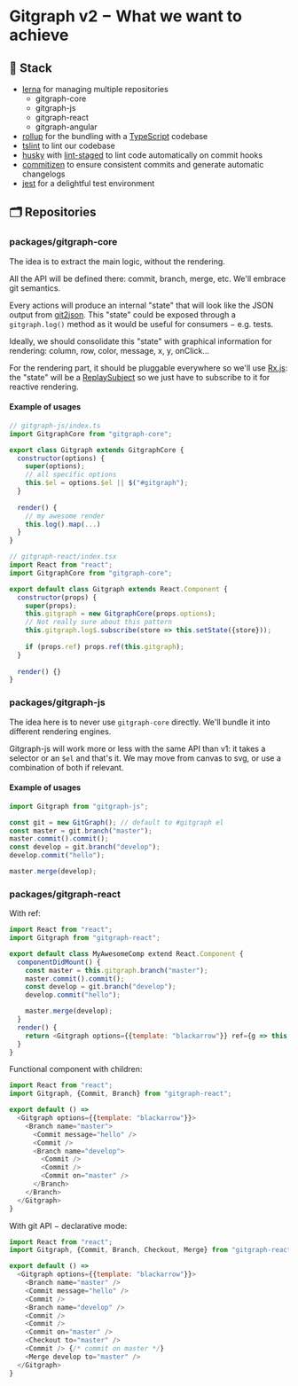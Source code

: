 # Gitgraph v2 − What we want to achieve

## 🥞 Stack

- [lerna](https://lernajs.io/) for managing multiple repositories
  - gitgraph-core
  - gitgraph-js
  - gitgraph-react
  - gitgraph-angular
- [rollup](https://rollupjs.org/) for the bundling with a [TypeScript](https://www.typescriptlang.org/) codebase
- [tslint](https://palantir.github.io/tslint/) to lint our codebase
- [husky](https://github.com/typicode/husky) with [lint-staged](https://github.com/okonet/lint-staged) to lint code automatically on commit hooks
- [commitizen](http://commitizen.github.io/cz-cli/) to ensure consistent commits and generate automatic changelogs
- [jest](http://facebook.github.io/jest/) for a delightful test environment

## 🗂 Repositories

### packages/gitgraph-core

The idea is to extract the main logic, without the rendering.

All the API will be defined there: commit, branch, merge, etc. We'll embrace git semantics.

Every actions will produce an internal "state" that will look like the JSON output from [git2json](https://github.com/fabien0102/git2json). This "state" could be exposed through a `gitgraph.log()` method as it would be useful for consumers − e.g. tests.

Ideally, we should consolidate this "state" with graphical information for rendering: column, row, color, message, x, y, onClick…

For the rendering part, it should be pluggable everywhere so we'll use [Rx.js](http://reactivex.io/): the "state" will be a [ReplaySubject](https://github.com/ReactiveX/rxjs/blob/master/doc/subject.md#replaysubject) so we just have to subscribe to it for reactive rendering.

#### Example of usages

```js
// gitgraph-js/index.ts
import GitgraphCore from "gitgraph-core";

export class Gitgraph extends GitgraphCore {
  constructor(options) {
    super(options);
    // all specific options
    this.$el = options.$el || $("#gitgraph");
  }
  
  render() {
    // my awesome render
    this.log().map(...)
  }
}
```

```js
// gitgraph-react/index.tsx
import React from "react";
import GitgraphCore from "gitgraph-core";

export default class Gitgraph extends React.Component {
  constructor(props) {
    super(props);
    this.gitgraph = new GitgraphCore(props.options);
    // Not really sure about this pattern
    this.gitgraph.log$.subscribe(store => this.setState({store}));
    
    if (props.ref) props.ref(this.gitgraph);
  }
  
  render() {}
}
```

### packages/gitgraph-js

The idea here is to never use  `gitgraph-core` directly. We'll bundle it into different rendering engines.

Gitgraph-js will work more or less with the same API than v1: it takes a selector or an `$el` and that's it. We may move from canvas to svg, or use a combination of both if relevant.

#### Example of usages

```js
import Gitgraph from "gitgraph-js";

const git = new GitGraph(); // default to #gitgraph el
const master = git.branch("master");
master.commit().commit();
const develop = git.branch("develop");
develop.commit("hello");

master.merge(develop);
```

### packages/gitgraph-react

With ref:

```js
import React from "react";
import Gitgraph from "gitgraph-react";

export default class MyAwesomeComp extend React.Component {
  componentDidMount() {
    const master = this.gitgraph.branch("master");
    master.commit().commit();
    const develop = git.branch("develop");
    develop.commit("hello");

    master.merge(develop);
  }
  render() {
    return <Gitgraph options={{template: "blackarrow"}} ref={g => this.gitgraph = g} />
  }
}
```

Functional component with children:

```js
import React from "react";
import Gitgraph, {Commit, Branch} from "gitgraph-react";

export default () => 
  <Gitgraph options={{template: "blackarrow"}}>
    <Branch name="master">
      <Commit message="hello" />
      <Commit />
      <Branch name="develop">
        <Commit />
        <Commit />
        <Commit on="master" />
      </Branch>
    </Branch>
  </Gitgraph>
}
```

With git API − declarative mode:

```js
import React from "react";
import Gitgraph, {Commit, Branch, Checkout, Merge} from "gitgraph-react";

export default () => 
  <Gitgraph options={{template: "blackarrow"}}>
    <Branch name="master" />
    <Commit message="hello" />
    <Commit />
    <Branch name="develop" />
    <Commit />
    <Commit />
    <Commit on="master" />
    <Checkout to="master" />
    <Commit /> {/* commit on master */}
    <Merge develop to="master" />
  </Gitgraph>
}
```